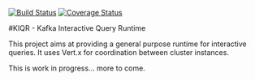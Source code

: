 [![Build Status](https://travis-ci.org/ftrossbach/kiqr.svg?branch=master)](https://travis-ci.org/ftrossbach/kiqr)
[![Coverage Status](https://coveralls.io/repos/github/ftrossbach/kiqr/badge.svg)](https://coveralls.io/github/ftrossbach/kiqr)

#KIQR - Kafka Interactive Query Runtime

This project aims at providing a general purpose runtime for interactive queries.
It uses Vert.x for coordination between cluster instances.

This is work in progress... more to come.

